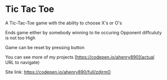 # Tic Tac Toe

A Tic-Tac-Toe game with the ability to choose X's or O's

Ends game either by somebody winning to tie occuring 
Opponent diffculuty is not too High 

Game can be reset by pressing button

You can see more of my projects [https://codepen.io/ahenry890](actual URL to navigate)

Site link: https://codepen.io/ahenry890/full/zdjrmO
